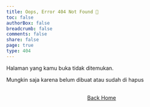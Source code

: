 ```yaml
---
title: Oops, Error 404 Not Found 🚫
toc: false
authorBox: false
breadcrumb: false
comments: false
share: false
page: true
type: 404
---
```

Halaman yang kamu buka tidak ditemukan.

Mungkin saja karena belum dibuat atau sudah di hapus

<br>
<center><a class="btn" href="/">Back Home</a></center>